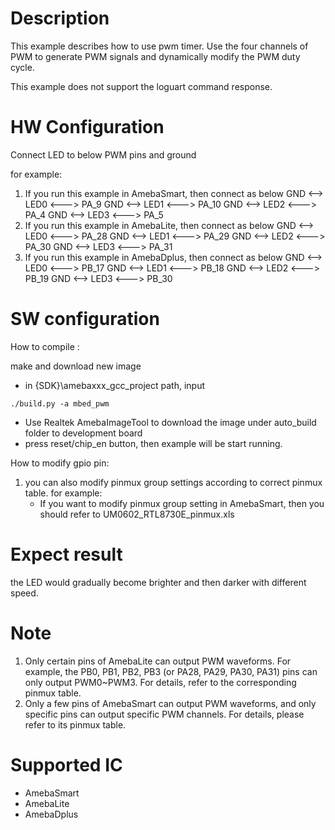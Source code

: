 # Description
This example describes how to use pwm timer.
Use the four channels of PWM to generate PWM signals and dynamically modify the PWM duty cycle.

This example does not support the loguart command response.

# HW Configuration
Connect LED to below PWM pins and ground

for example:
1. If you run this example in AmebaSmart, then connect as below
	GND <--> LED0 <---> PA_9
	GND <--> LED1 <---> PA_10
	GND <--> LED2 <---> PA_4
	GND <--> LED3 <---> PA_5
2. If you run this example in AmebaLite, then connect as below
	GND <--> LED0 <---> PA_28
	GND <--> LED1 <---> PA_29
	GND <--> LED2 <---> PA_30
	GND <--> LED3 <---> PA_31
3. If you run this example in AmebaDplus, then connect as below
	GND <--> LED0 <---> PB_17
	GND <--> LED1 <---> PB_18
	GND <--> LED2 <---> PB_19
	GND <--> LED3 <---> PB_30

# SW configuration
How to compile :

make and download new image

   - in {SDK}\amebaxxx_gcc_project path, input
   
   ```shell
   ./build.py -a mbed_pwm
   ```

   - Use Realtek AmebaImageTool to download the image under auto_build folder to development board
   - press reset/chip_en button, then example will be start running.

How to modify gpio pin:
1. you can also modify pinmux group settings according to correct pinmux table. for example: 
   - If you want to modify pinmux group setting in AmebaSmart, then you should refer to UM0602_RTL8730E_pinmux.xls

# Expect result
the LED would gradually become brighter and then darker with different speed.

# Note
1. Only certain pins of AmebaLite can output PWM waveforms. For example, the PB0, PB1, PB2, PB3  (or PA28, PA29, PA30, PA31) pins can only output PWM0~PWM3. For details, refer to the corresponding pinmux table.
2. Only a few pins of AmebaSmart can output PWM waveforms, and only specific pins can output specific PWM channels. For details, please refer to its pinmux table.

# Supported IC
- AmebaSmart
- AmebaLite
- AmebaDplus
